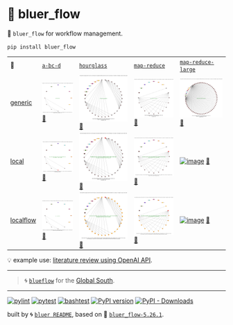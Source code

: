 # 📜 bluer_flow

📜 `bluer_flow` for workflow management.

```bash
pip install bluer_flow
```

|   |   |   |   |   |
| --- | --- | --- | --- | --- |
| 📜 | [`a-bc-d`](./patterns/a-bc-d.dot) | [`hourglass`](./patterns/hourglass.dot) | [`map-reduce`](./patterns/map-reduce.dot) | [`map-reduce-large`](./patterns/map-reduce-large.dot) |
| [generic](./runners/generic.py) | [![image](https://github.com/kamangir/assets/blob/main/bluer_flow-generic-a-bc-d/workflow.gif?raw=true&random=lglwragjl29r95uz)](https://github.com/kamangir/assets/blob/main/bluer_flow-generic-a-bc-d/workflow.gif?raw=true&random=lglwragjl29r95uz) [🔗](https://github.com/kamangir/assets/blob/main/bluer_flow-generic-a-bc-d/workflow.gif?raw=true&random=lglwragjl29r95uz) | [![image](https://github.com/kamangir/assets/blob/main/bluer_flow-generic-hourglass/workflow.gif?raw=true&random=0t5o0y09c6copf1b)](https://github.com/kamangir/assets/blob/main/bluer_flow-generic-hourglass/workflow.gif?raw=true&random=0t5o0y09c6copf1b) [🔗](https://github.com/kamangir/assets/blob/main/bluer_flow-generic-hourglass/workflow.gif?raw=true&random=0t5o0y09c6copf1b) | [![image](https://github.com/kamangir/assets/blob/main/bluer_flow-generic-map-reduce/workflow.gif?raw=true&random=gbtaawo8txbv2xcx)](https://github.com/kamangir/assets/blob/main/bluer_flow-generic-map-reduce/workflow.gif?raw=true&random=gbtaawo8txbv2xcx) [🔗](https://github.com/kamangir/assets/blob/main/bluer_flow-generic-map-reduce/workflow.gif?raw=true&random=gbtaawo8txbv2xcx) | [![image](https://github.com/kamangir/assets/blob/main/bluer_flow-generic-map-reduce-large/workflow.gif?raw=true&random=da98h2aqgvrocytr)](https://github.com/kamangir/assets/blob/main/bluer_flow-generic-map-reduce-large/workflow.gif?raw=true&random=da98h2aqgvrocytr) [🔗](https://github.com/kamangir/assets/blob/main/bluer_flow-generic-map-reduce-large/workflow.gif?raw=true&random=da98h2aqgvrocytr) |
| [local](./runners/local.py) | [![image](https://github.com/kamangir/assets/blob/main/bluer_flow-local-a-bc-d/workflow.gif?raw=true&random=4r2ryvnzeiwl27q9)](https://github.com/kamangir/assets/blob/main/bluer_flow-local-a-bc-d/workflow.gif?raw=true&random=4r2ryvnzeiwl27q9) [🔗](https://github.com/kamangir/assets/blob/main/bluer_flow-local-a-bc-d/workflow.gif?raw=true&random=4r2ryvnzeiwl27q9) | [![image](https://github.com/kamangir/assets/blob/main/bluer_flow-local-hourglass/workflow.gif?raw=true&random=3yhpaknre1yyftkp)](https://github.com/kamangir/assets/blob/main/bluer_flow-local-hourglass/workflow.gif?raw=true&random=3yhpaknre1yyftkp) [🔗](https://github.com/kamangir/assets/blob/main/bluer_flow-local-hourglass/workflow.gif?raw=true&random=3yhpaknre1yyftkp) | [![image](https://github.com/kamangir/assets/blob/main/bluer_flow-local-map-reduce/workflow.gif?raw=true&random=nzh3trmxc6apsymg)](https://github.com/kamangir/assets/blob/main/bluer_flow-local-map-reduce/workflow.gif?raw=true&random=nzh3trmxc6apsymg) [🔗](https://github.com/kamangir/assets/blob/main/bluer_flow-local-map-reduce/workflow.gif?raw=true&random=nzh3trmxc6apsymg) | [![image](https://github.com/kamangir/assets/blob/main/bluer_flow-local-map-reduce-large/workflow.gif?raw=true&random=jerglhj0v0hrmv72)](https://github.com/kamangir/assets/blob/main/bluer_flow-local-map-reduce-large/workflow.gif?raw=true&random=jerglhj0v0hrmv72) [🔗](https://github.com/kamangir/assets/blob/main/bluer_flow-local-map-reduce-large/workflow.gif?raw=true&random=jerglhj0v0hrmv72) |
| [localflow](./runners/localflow.py) | [![image](https://github.com/kamangir/assets/blob/main/bluer_flow-localflow-a-bc-d/workflow.gif?raw=true&random=6qgto1gdu2uwgf86)](https://github.com/kamangir/assets/blob/main/bluer_flow-localflow-a-bc-d/workflow.gif?raw=true&random=6qgto1gdu2uwgf86) [🔗](https://github.com/kamangir/assets/blob/main/bluer_flow-localflow-a-bc-d/workflow.gif?raw=true&random=6qgto1gdu2uwgf86) | [![image](https://github.com/kamangir/assets/blob/main/bluer_flow-localflow-hourglass/workflow.gif?raw=true&random=bkcug9hcnni1azln)](https://github.com/kamangir/assets/blob/main/bluer_flow-localflow-hourglass/workflow.gif?raw=true&random=bkcug9hcnni1azln) [🔗](https://github.com/kamangir/assets/blob/main/bluer_flow-localflow-hourglass/workflow.gif?raw=true&random=bkcug9hcnni1azln) | [![image](https://github.com/kamangir/assets/blob/main/bluer_flow-localflow-map-reduce/workflow.gif?raw=true&random=w5cxfxfbl7a47n4n)](https://github.com/kamangir/assets/blob/main/bluer_flow-localflow-map-reduce/workflow.gif?raw=true&random=w5cxfxfbl7a47n4n) [🔗](https://github.com/kamangir/assets/blob/main/bluer_flow-localflow-map-reduce/workflow.gif?raw=true&random=w5cxfxfbl7a47n4n) | [![image](https://github.com/kamangir/assets/blob/main/bluer_flow-localflow-map-reduce-large/workflow.gif?raw=true&random=9bbpmkivxutyr9al)](https://github.com/kamangir/assets/blob/main/bluer_flow-localflow-map-reduce-large/workflow.gif?raw=true&random=9bbpmkivxutyr9al) [🔗](https://github.com/kamangir/assets/blob/main/bluer_flow-localflow-map-reduce-large/workflow.gif?raw=true&random=9bbpmkivxutyr9al) |

💡 example use: [literature review using OpenAI API](https://github.com/kamangir/openai-commands/tree/main/openai_commands/literature_review).

---

> 🌀 [`blueflow`](https://github.com/kamangir/notebooks-and-scripts) for the [Global South](https://github.com/kamangir/bluer-south).

---


[![pylint](https://github.com/kamangir/bluer-flow/actions/workflows/pylint.yml/badge.svg)](https://github.com/kamangir/bluer-flow/actions/workflows/pylint.yml) [![pytest](https://github.com/kamangir/bluer-flow/actions/workflows/pytest.yml/badge.svg)](https://github.com/kamangir/bluer-flow/actions/workflows/pytest.yml) [![bashtest](https://github.com/kamangir/bluer-flow/actions/workflows/bashtest.yml/badge.svg)](https://github.com/kamangir/bluer-flow/actions/workflows/bashtest.yml) [![PyPI version](https://img.shields.io/pypi/v/bluer-flow.svg)](https://pypi.org/project/bluer-flow/) [![PyPI - Downloads](https://img.shields.io/pypi/dd/bluer-flow)](https://pypistats.org/packages/bluer-flow)

built by 🌀 [`bluer README`](https://github.com/kamangir/bluer-objects/tree/main/bluer_objects/README), based on 📜 [`bluer_flow-5.26.1`](https://github.com/kamangir/bluer-flow).
